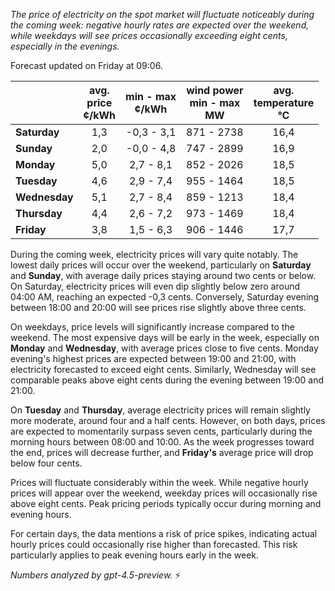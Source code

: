 *The price of electricity on the spot market will fluctuate noticeably during the coming week: negative hourly rates are expected over the weekend, while weekdays will see prices occasionally exceeding eight cents, especially in the evenings.*

Forecast updated on Friday at 09:06.

|             | avg.<br>price<br>¢/kWh | min - max<br>¢/kWh | wind power<br>min - max<br>MW | avg.<br>temperature<br>°C |
|:------------|:----------------------:|:-------------------:|:----------------------------:|:-------------------------:|
| **Saturday**    |          1,3           |     -0,3 - 3,1      |          871 - 2738           |            16,4           |
| **Sunday**      |          2,0           |     -0,0 - 4,8      |          747 - 2899           |            16,9           |
| **Monday**      |          5,0           |      2,7 - 8,1      |           852 - 2026          |            18,5           |
| **Tuesday**     |          4,6           |      2,9 - 7,4      |           955 - 1464          |            18,5           |
| **Wednesday**   |          5,1           |      2,7 - 8,4      |           859 - 1213          |            18,4           |
| **Thursday**    |          4,4           |      2,6 - 7,2      |           973 - 1469          |            18,4           |
| **Friday**      |          3,8           |      1,5 - 6,3      |           906 - 1446          |            17,7           |

During the coming week, electricity prices will vary quite notably. The lowest daily prices will occur over the weekend, particularly on **Saturday** and **Sunday**, with average daily prices staying around two cents or below. On Saturday, electricity prices will even dip slightly below zero around 04:00 AM, reaching an expected -0,3 cents. Conversely, Saturday evening between 18:00 and 20:00 will see prices rise slightly above three cents.

On weekdays, price levels will significantly increase compared to the weekend. The most expensive days will be early in the week, especially on **Monday** and **Wednesday**, with average prices close to five cents. Monday evening's highest prices are expected between 19:00 and 21:00, with electricity forecasted to exceed eight cents. Similarly, Wednesday will see comparable peaks above eight cents during the evening between 19:00 and 21:00.

On **Tuesday** and **Thursday**, average electricity prices will remain slightly more moderate, around four and a half cents. However, on both days, prices are expected to momentarily surpass seven cents, particularly during the morning hours between 08:00 and 10:00. As the week progresses toward the end, prices will decrease further, and **Friday's** average price will drop below four cents.

Prices will fluctuate considerably within the week. While negative hourly prices will appear over the weekend, weekday prices will occasionally rise above eight cents. Peak pricing periods typically occur during morning and evening hours.

For certain days, the data mentions a risk of price spikes, indicating actual hourly prices could occasionally rise higher than forecasted. This risk particularly applies to peak evening hours early in the week.

*Numbers analyzed by gpt-4.5-preview.* ⚡
